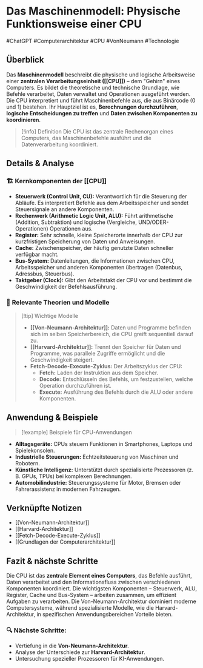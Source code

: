 # Das Maschinenmodell: Physische Funktionsweise einer CPU

#ChatGPT #Computerarchitektur #CPU #VonNeumann #Technologie

## Überblick

Das **Maschinenmodell** beschreibt die physische und logische Arbeitsweise einer **zentralen Verarbeitungseinheit ([[CPU]])** – dem "Gehirn" eines Computers. Es bildet die theoretische und technische Grundlage, wie Befehle verarbeitet, Daten verwaltet und Operationen ausgeführt werden. Die CPU interpretiert und führt Maschinenbefehle aus, die aus Binärcode (0 und 1) bestehen. Ihr Hauptziel ist es, **Berechnungen durchzuführen**, **logische Entscheidungen zu treffen** und **Daten zwischen Komponenten zu koordinieren**.

> [!info] Definition Die CPU ist das zentrale Rechenorgan eines Computers, das Maschinenbefehle ausführt und die Datenverarbeitung koordiniert.

## Details & Analyse

### 🏗️ **Kernkomponenten der [[CPU]]**

- **Steuerwerk (Control Unit, CU):** Verantwortlich für die Steuerung der Abläufe. Es interpretiert Befehle aus dem Arbeitsspeicher und sendet Steuersignale an andere Komponenten.
- **Rechenwerk (Arithmetic Logic Unit, ALU):** Führt arithmetische (Addition, Subtraktion) und logische (Vergleiche, UND/ODER-Operationen) Operationen aus.
- **Register:** Sehr schnelle, kleine Speicherorte innerhalb der CPU zur kurzfristigen Speicherung von Daten und Anweisungen.
- **Cache:** Zwischenspeicher, der häufig genutzte Daten schneller verfügbar macht.
- **Bus-System:** Datenleitungen, die Informationen zwischen CPU, Arbeitsspeicher und anderen Komponenten übertragen (Datenbus, Adressbus, Steuerbus).
- **Taktgeber (Clock):** Gibt den Arbeitstakt der CPU vor und bestimmt die Geschwindigkeit der Befehlsausführung.

### 🧠 **Relevante Theorien und Modelle**

> [!tip] Wichtige Modelle
> 
> - **[[Von-Neumann-Architektur]]:** Daten und Programme befinden sich im selben Speicherbereich, die CPU greift sequentiell darauf zu.
> - **[[Harvard-Architektur]]:** Trennt den Speicher für Daten und Programme, was parallele Zugriffe ermöglicht und die Geschwindigkeit steigert.
> - **Fetch-Decode-Execute-Zyklus:** Der Arbeitszyklus der CPU:
>     - **Fetch:** Laden der Instruktion aus dem Speicher.
>     - **Decode:** Entschlüsseln des Befehls, um festzustellen, welche Operation durchzuführen ist.
>     - **Execute:** Ausführung des Befehls durch die ALU oder andere Komponenten.

## Anwendung & Beispiele

> [!example] Beispiele für CPU-Anwendungen

- **Alltagsgeräte:** CPUs steuern Funktionen in Smartphones, Laptops und Spielekonsolen.
- **Industrielle Steuerungen:** Echtzeitsteuerung von Maschinen und Robotern.
- **Künstliche Intelligenz:** Unterstützt durch spezialisierte Prozessoren (z. B. GPUs, TPUs) bei komplexen Berechnungen.
- **Automobilindustrie:** Steuerungssysteme für Motor, Bremsen oder Fahrerassistenz in modernen Fahrzeugen.

## Verknüpfte Notizen

- [[Von-Neumann-Architektur]]
- [[Harvard-Architektur]]
- [[Fetch-Decode-Execute-Zyklus]]
- [[Grundlagen der Computerarchitektur]]

## Fazit & nächste Schritte

Die CPU ist das **zentrale Element eines Computers**, das Befehle ausführt, Daten verarbeitet und den Informationsfluss zwischen verschiedenen Komponenten koordiniert. Die wichtigsten Komponenten – Steuerwerk, ALU, Register, Cache und Bus-System – arbeiten zusammen, um effizient Aufgaben zu verarbeiten. Die Von-Neumann-Architektur dominiert moderne Computersysteme, während spezialisierte Modelle, wie die Harvard-Architektur, in spezifischen Anwendungsbereichen Vorteile bieten.

### 🔍 **Nächste Schritte:**

- Vertiefung in die **Von-Neumann-Architektur**.
- Analyse der Unterschiede zur **Harvard-Architektur**.
- Untersuchung spezieller Prozessoren für KI-Anwendungen.
